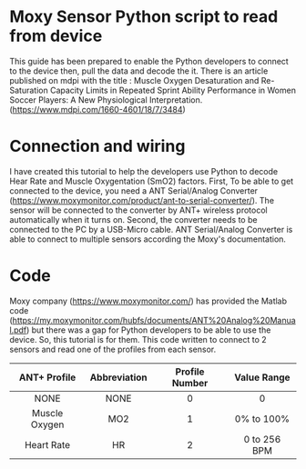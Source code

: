 # Moxy Sensor Python script to read from device

This guide has been prepared to enable the Python developers to connect to the device then, pull the data and decode the it.
There is an article published on mdpi with the title : Muscle Oxygen Desaturation and Re-Saturation Capacity Limits in Repeated Sprint Ability Performance in Women Soccer Players: A New Physiological Interpretation. (https://www.mdpi.com/1660-4601/18/7/3484)

# Connection and wiring
I have created this tutorial to help the developers use Python to decode Hear Rate and Muscle Oxygentation (SmO2) factors. First, To be able to get connected to the device, you need a ANT Serial/Analog Converter (https://www.moxymonitor.com/product/ant-to-serial-converter/). The sensor will be connected to the converter by ANT+ wireless protocol automatically when it turns on. Second, the converter needs to be connected to the PC by a USB-Micro cable. ANT Serial/Analog Converter is able to connect to multiple sensors according the Moxy's documentation. 

# Code
Moxy company (https://www.moxymonitor.com/) has provided the Matlab code (https://my.moxymonitor.com/hubfs/documents/ANT%20Analog%20Manual.pdf) but there was a gap for Python developers to be able to use the device. So, this tutorial is for them. This code written to connect to 2 sensors and read one of the profiles from each sensor.

| ANT+ Profile | Abbreviation | Profile Number | Value Range |
| :---: | :---: | :---: | :---: | 
| NONE | NONE | 0 | 0 |
| Muscle Oxygen | MO2 | 1 | 0% to 100% |
| Heart Rate | HR | 2 | 0 to 256 BPM |

